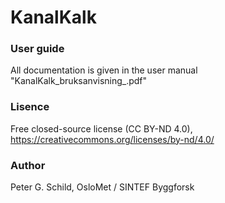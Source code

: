 # KanalKalk
### User guide
All documentation is given in the user manual "KanalKalk_bruksanvisning_.pdf"

### Lisence
Free closed-source license (CC BY-ND 4.0), https://creativecommons.org/licenses/by-nd/4.0/

### Author
Peter G. Schild, OsloMet / SINTEF Byggforsk
